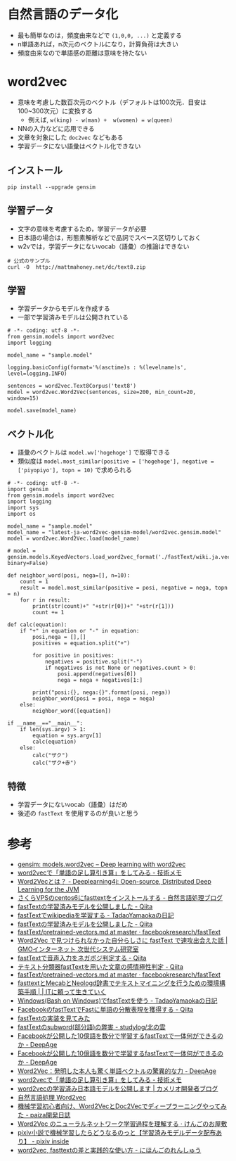 # 自然言語のデータ化

- 最も簡単なのは，頻度由来などで ```(1,0,0, ...)``` と定義する
- n単語あれば，n次元のベクトルになり，計算負荷は大きい
- 頻度由来なので単語感の距離は意味を持たない


# word2vec

- 意味を考慮した数百次元のベクトル（デフォルトは100次元．目安は100~300次元）に変換する
  - 例えば, ```w(king) - w(man) +  w(women) = w(queen)```
- NNの入力などに応用できる
- 文章を対象にした ```doc2vec``` などもある
- 学習データにない語彙はベクトル化できない

## インストール

```
pip install --upgrade gensim
```

## 学習データ

- 文字の意味を考慮するため，学習データが必要
- 日本語の場合は，形態素解析などで品詞でスペース区切りしておく
- w2vでは，学習データにないvocab（語彙）の推論はできない

```
# 公式のサンプル
curl -O  http://mattmahoney.net/dc/text8.zip
```

## 学習

- 学習データからモデルを作成する
- 一部で学習済みモデルは公開されている

```
# -*- coding: utf-8 -*-
from gensim.models import word2vec
import logging

model_name = "sample.model"

logging.basicConfig(format='%(asctime)s : %(levelname)s', level=logging.INFO)

sentences = word2vec.Text8Corpus('text8')
model = word2vec.Word2Vec(sentences, size=200, min_count=20, window=15)

model.save(model_name)
```

## ベクトル化

- 語彙のベクトルは ```model.wv['hogehoge']``` で取得できる
- 類似度は ```model.most_similar(positive = ['hogehoge'], negative = ['piyopiyo'], topn = 10)``` で求められる 

```
# -*- coding: utf-8 -*-
import gensim
from gensim.models import word2vec
import logging
import sys
import os

model_name = "sample.model"
model_name = "latest-ja-word2vec-gensim-model/word2vec.gensim.model"
model = word2vec.Word2Vec.load(model_name)

# model = gensim.models.KeyedVectors.load_word2vec_format('./fastText/wiki.ja.vec', binary=False)

def neighbor_word(posi, nega=[], n=10):
    count = 1
    result = model.most_similar(positive = posi, negative = nega, topn = n)
    for r in result:
        print(str(count)+" "+str(r[0])+" "+str(r[1]))
        count += 1

def calc(equation):
    if "+" in equation or "-" in equation:
        posi,nega = [],[]
        positives = equation.split("+")

        for positive in positives:
            negatives = positive.split("-")
            if negatives is not None or negatives.count > 0:
                posi.append(negatives[0])
                nega = nega + negatives[1:]
        
        print("posi:{}, nega:{}".format(posi, nega))
        neighbor_word(posi = posi, nega = nega)
    else:
        neighbor_word([equation])

if __name__=="__main__":
    if len(sys.argv) > 1:
        equation = sys.argv[1]
        calc(equation)
    else:
        calc("ザク")
        calc("ザク+赤")
```


## 特徴

- 学習データにないvocab（語彙）はだめ
- 後述の ```fastText``` を使用するのが良いと思う




# 参考

- [gensim: models.word2vec – Deep learning with word2vec](https://radimrehurek.com/gensim/models/word2vec.html "gensim: models.word2vec – Deep learning with word2vec")
- [word2vecで「単語の足し算引き算」をしてみる - 技術メモ](http://swdrsker.hatenablog.com/entry/2017/02/23/193137 "word2vecで「単語の足し算引き算」をしてみる - 技術メモ")
- [Word2Vecとは？ - Deeplearning4j: Open-source, Distributed Deep Learning for the JVM](https://deeplearning4j.org/ja/word2vec "Word2Vecとは？ - Deeplearning4j: Open-source, Distributed Deep Learning for the JVM")
- [さくらVPSのcentos6にfasttextをインストールする - 自然言語処理ブログ](http://hashtake.hatenablog.com/entry/2016/09/20/142932 "さくらVPSのcentos6にfasttextをインストールする - 自然言語処理ブログ")
- [fastTextの学習済みモデルを公開しました - Qiita](http://qiita.com/Hironsan/items/513b9f93752ecee9e670 "fastTextの学習済みモデルを公開しました - Qiita")
- [fastTextでwikipediaを学習する - TadaoYamaokaの日記](http://tadaoyamaoka.hatenablog.com/entry/2017/04/30/225642 "fastTextでwikipediaを学習する - TadaoYamaokaの日記")
- [fastTextの学習済みモデルを公開しました - Qiita](http://qiita.com/Hironsan/items/513b9f93752ecee9e670 "fastTextの学習済みモデルを公開しました - Qiita")
- [fastText/pretrained-vectors.md at master · facebookresearch/fastText](https://github.com/facebookresearch/fastText/blob/master/pretrained-vectors.md "fastText/pretrained-vectors.md at master · facebookresearch/fastText")
- [Word2Vec で見つけられなかった自分らしさに fastText で速攻出会えた話 | GMOインターネット 次世代システム研究室](http://recruit.gmo.jp/engineer/jisedai/blog/word2vec-fasttext-me/ "Word2Vec で見つけられなかった自分らしさに fastText で速攻出会えた話 | GMOインターネット 次世代システム研究室")
- [fastTextで音声入力をネガポジ判定する - Qiita](http://qiita.com/PonDad/items/48d4e425fbf507cb2b8f "fastTextで音声入力をネガポジ判定する - Qiita")
- [テキスト分類器fastTextを用いた文章の感情極性判定 - Qiita](http://qiita.com/takumi_TKHS/items/d5131e08f0b4e36eed13 "テキスト分類器fastTextを用いた文章の感情極性判定 - Qiita")
- [fastText/pretrained-vectors.md at master · facebookresearch/fastText](https://github.com/facebookresearch/fastText/blob/master/pretrained-vectors.md "fastText/pretrained-vectors.md at master · facebookresearch/fastText")
- [fasttextとMecabとNeologd辞書でテキストマイニングを行うための環境構築手順 | | ITに頼って生きていく](https://boomin.yokohama/archives/619 "fasttextとMecabとNeologd辞書でテキストマイニングを行うための環境構築手順 | | ITに頼って生きていく")
- [Windows(Bash on Windows)でfastTextを使う - TadaoYamaokaの日記](http://tadaoyamaoka.hatenablog.com/entry/2017/04/19/000832 "Windows(Bash on Windows)でfastTextを使う - TadaoYamaokaの日記")
- [FacebookのfastTextでFastに単語の分散表現を獲得する - Qiita](http://qiita.com/icoxfog417/items/42a95b279c0b7ad26589 "FacebookのfastTextでFastに単語の分散表現を獲得する - Qiita")
- [fastTextの実装を見てみた](https://www.slideshare.net/shirakiya/fasttext-71760059 "fastTextの実装を見てみた")
- [fastTextのsubword(部分語)の弊害 - studylog/北の雲](http://studylog.hateblo.jp/entry/2016/09/20/103724 "fastTextのsubword(部分語)の弊害 - studylog/北の雲")
- [Facebookが公開した10億語を数分で学習するfastTextで一体何ができるのか - DeepAge](https://deepage.net/bigdata/machine_learning/2016/08/28/fast_text_facebook.html "Facebookが公開した10億語を数分で学習するfastTextで一体何ができるのか - DeepAge")
- [Facebookが公開した10億語を数分で学習するfastTextで一体何ができるのか - DeepAge](https://deepage.net/bigdata/machine_learning/2016/08/28/fast_text_facebook.html "Facebookが公開した10億語を数分で学習するfastTextで一体何ができるのか - DeepAge")
- [Word2Vec：発明した本人も驚く単語ベクトルの驚異的な力 - DeepAge](https://deepage.net/bigdata/machine_learning/2016/09/02/word2vec_power_of_word_vector.html "Word2Vec：発明した本人も驚く単語ベクトルの驚異的な力 - DeepAge")
- [word2vecで「単語の足し算引き算」をしてみる - 技術メモ](http://swdrsker.hatenablog.com/entry/2017/02/23/193137 "word2vecで「単語の足し算引き算」をしてみる - 技術メモ")
- [word2vecの学習済み日本語モデルを公開します | カメリオ開発者ブログ](http://aial.shiroyagi.co.jp/2017/02/japanese-word2vec-model-builder/ "word2vecの学習済み日本語モデルを公開します | カメリオ開発者ブログ")
- [自然言語処理 Word2vec](https://www.slideshare.net/naotomoriyama/word2vec-65668036 "自然言語処理 Word2vec")
- [機械学習初心者向け、Word2VecとDoc2Vecでディープラーニングやってみた - paiza開発日誌](http://paiza.hatenablog.com/entry/2017/03/16/%E6%A9%9F%E6%A2%B0%E5%AD%A6%E7%BF%92%E5%88%9D%E5%BF%83%E8%80%85%E5%90%91%E3%81%91%E3%80%81Word2Vec%E3%81%A8Doc2Vec%E3%81%A7%E3%83%87%E3%82%A3%E3%83%BC%E3%83%97%E3%83%A9%E3%83%BC%E3%83%8B%E3%83%B3%E3%82%B0 "機械学習初心者向け、Word2VecとDoc2Vecでディープラーニングやってみた - paiza開発日誌")
- [Word2Vec のニューラルネットワーク学習過程を理解する · けんごのお屋敷](http://tkengo.github.io/blog/2016/05/09/understand-how-to-learn-word2vec/ "Word2Vec のニューラルネットワーク学習過程を理解する · けんごのお屋敷")
- [pixiv小説で機械学習したらどうなるのっと【学習済みモデルデータ配布あり】 - pixiv inside](http://inside.pixiv.net/entry/2016/09/13/161454 "pixiv小説で機械学習したらどうなるのっと【学習済みモデルデータ配布あり】 - pixiv inside")
- [word2vec, fasttextの差と実践的な使い方 - にほんごのれんしゅう](http://catindog.hatenablog.com/entry/2017/03/31/221644 "word2vec, fasttextの差と実践的な使い方 - にほんごのれんしゅう")


